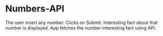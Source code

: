 # Numbers-API

The user insert any number. 
Clicks on Submit. 
Interesting fact about that  number is displayed.
App fetches the number interesting fact using API. 
